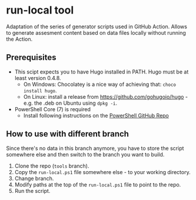# run-local tool

Adaptation of the series of generator scripts used in GitHub Action. Allows to generate assesment content based on data files locally without running the Action.

## Prerequisites

* This scipt expects you to have Hugo installed in PATH. Hugo must be at least version 0.4.8.
    * On Windows: Chocolatey is a nice way of achieving that: `choco install hugo`. 
    * On Linux: install a release from https://github.com/gohugoio/hugo - e.g. the .deb on Ubuntu using `dpkg -i`.
* PowerShell Core (7) is required
    * Install following instructions on the [PowerShell GitHub Repo](https://github.com/PowerShell/PowerShell#get-powershell)

## How to use with different branch

Since there's no data in this branch anymore, you have to store the script somewhere else and then switch to the branch you want to build.

1. Clone the repo (`tools` branch).
1. Copy the `run-local.ps1` file somewhere else - to your working directory.
1. Change branch.
1. Modify paths at the top of the `run-local.ps1` file to point to the repo.
1. Run the script.
